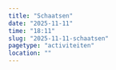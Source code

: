 ```yaml
---
title: "Schaatsen"
date: "2025-11-11"
time: "18:11"
slug: "2025-11-11-schaatsen"
pagetype: "activiteiten"
location: ""
---
```




